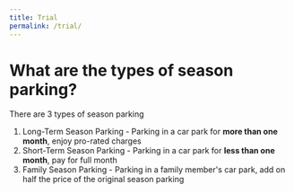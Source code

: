 ```yaml
---
title: Trial
permalink: /trial/
---
```


# What are the types of season parking?
There are 3 types of season parking
1. Long-Term Season Parking - Parking in a car park for **more than one month**, enjoy pro-rated charges
2. Short-Term Season Parking - Parking in a car park for **less than one month**, pay for full month
3. Family Season Parking - Parking in a family member's car park, add on half the price of the original season parking
